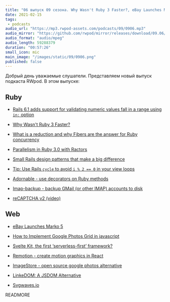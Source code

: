 ```yaml
---
title: "06 выпуск 09 сезона. Why Wasn't Ruby 3 Faster?, eBay Launches Marko 5, Adornable, Svelte Kit, Remotion, ImageStore и прочее"
date: 2021-02-15
tags:
 - podcasts
audio_url: "https://mp3.rwpod-assets.com/podcasts/09/0906.mp3"
audio_mirror: "https://github.com/rwpod/mirror/releases/download/09.06/0906.mp3"
audio_format: "audio/mpeg"
audio_length: 59288379
duration: "00:57:26"
small_icon: mic
main_image: "/images/static/09/0906.png"
published: false
---
```


Добрый день уважаемые слушатели. Представляем новый выпуск подкаста RWpod. В этом выпуске:

## Ruby

 - [Rails 6.1 adds support for validating numeric values fall in a range using `in:` option](https://blog.saeloun.com/2021/02/05/add-validate-numericality-in-range)
 - [Why Wasn't Ruby 3 Faster?](https://www.fastruby.io/blog/ruby/performance/why-wasnt-ruby-3-faster.html)
 - [What is a reduction and why Fibers are the answer for Ruby concurrency](http://live.julik.nl/2021/02/why-reductions-are-important)
 - [Parallelism in Ruby 3.0 with Ractors](https://bishwahang.com/2021/02/05/parallelism-in-ruby-3-0-with-ractors.html)


 - [Small Rails design patterns that make a big difference](https://longliveruby.com/articles/small-rails-design-patterns)
 - [Tip: Use Rails `cycle` to avoid `i % 2 == 0` in your view loops](https://boringrails.com/tips/rails-cycle-for-view-loops)
 - [Adornable - use decorators on Ruby methods](https://github.com/kjleitz/adornable)
 - [Imap-backup - backup GMail (or other IMAP) accounts to disk](https://github.com/joeyates/imap-backup)
 - [reCAPTCHA v2 (video)](https://www.driftingruby.com/episodes/recaptcha-v2)

## Web

 - [eBay Launches Marko 5](https://tech.ebayinc.com/engineering/ebay-launches-marko-5/)
 - [How to Implement Google Photos Grid in javascript](https://dev.to/shaileshpandit/how-to-implement-google-photos-grid-in-javascript-575i)
 - [Svelte Kit, the first ‘serverless-first’ framework?](https://www.voorhoede.nl/en/blog/svelte-kit-the-first-serverless-first-framework/)


 - [Remotion - create motion graphics in React](https://www.remotion.dev/)
 - [ImageStore - open source google photos alternative](https://github.com/gregordr/ImageStore)
 - [LinkeDOM: A JSDOM Alternative](https://webreflection.medium.com/linkedom-a-jsdom-alternative-53dd8f699311)
 - [Svgwaves.io](https://www.svgwaves.io/)

READMORE
